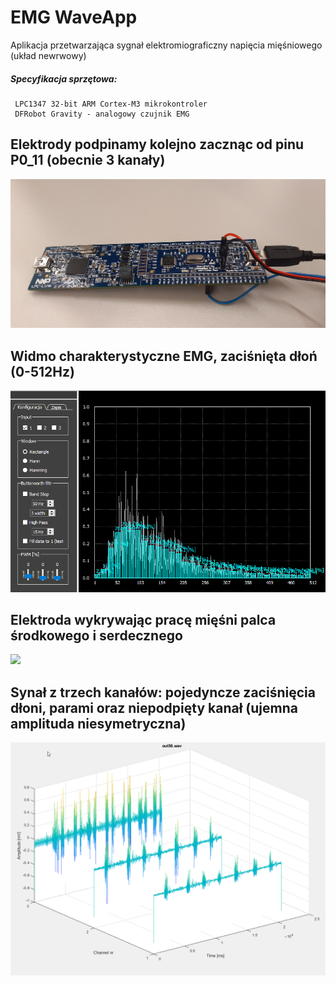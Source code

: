 # EMG WaveApp
Aplikacja przetwarzająca sygnał elektromiograficzny napięcia mięśniowego (układ newrwowy) <br> 

##### Specyfikacja sprzętowa:
	 LPC1347 32-bit ARM Cortex-M3 mikrokontroler
	 DFRobot Gravity - analogowy czujnik EMG

## Elektrody podpinamy kolejno zacznąc od pinu P0_11 (obecnie 3 kanały)
<img src="docs/LPC1347.jpg">

## Widmo charakterystyczne EMG, zaciśnięta dłoń (0-512Hz)  
<img src="docs/now.png">

## Elektroda wykrywając pracę mięśni palca środkowego i serdecznego  
<img src="docs/spider.gif">

## Synał z trzech kanałów: pojedyncze zaciśnięcia dłoni, parami oraz niepodpięty kanał (ujemna amplituda niesymetryczna)
<img src="docs/out56.png">
